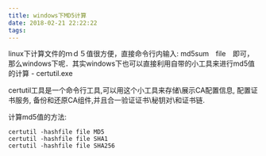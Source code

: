 ```yaml
---
title: windows下MD5计算
date: 2018-02-21 22:22:22
tags:
---
```


linux下计算文件的ｍｄ５值很方便，直接命令行内输入: md5sum　file　即可，那么windows下呢．其实windows下也可以直接利用自带的小工具来进行md5值的计算 - certutil.exe

certutil工具是一个命令行工具,可以用这个小工具来存储\展示CA配置信息, 配置证书服务, 备份和还原CA组件,并且合一验证证书\秘钥对\和证书链.

计算md5值的方法:
```
certutil -hashfile file MD5
certutil -hashfile file SHA1
certutil -hashfile file SHA256
```